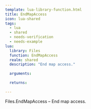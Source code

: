 ```yaml
---
template: lua-library-function.html
title: EndMapAccess
icon: lua-shared
tags:
  - lua
  - shared
  - needs-verification
  - needs-example
lua:
  library: Files
  function: EndMapAccess
  realm: shared
  description: "End map access."
  
  arguments:
  
  returns:
    
---
```


<div class="lua__search__keywords">
Files.EndMapAccess &#x2013; End map access.
</div>
